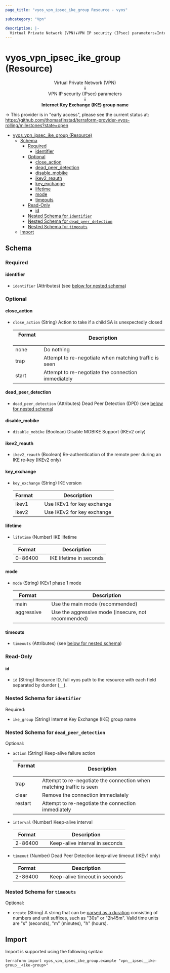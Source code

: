 ```yaml
---
page_title: "vyos_vpn_ipsec_ike_group Resource - vyos"

subcategory: "Vpn"

description: |-
  Virtual Private Network (VPN)⯯VPN IP security (IPsec) parameters⯯Internet Key Exchange (IKE) group name
---
```


# vyos_vpn_ipsec_ike_group (Resource)
<center>


Virtual Private Network (VPN)  
⯯  
VPN IP security (IPsec) parameters  
⯯  
**Internet Key Exchange (IKE) group name**


</center>

-> This provider is in "early access", please see the current status at: https://github.com/thomasfinstad/terraform-provider-vyos-rolling/milestones?state=open

<!--TOC-->

- [vyos_vpn_ipsec_ike_group (Resource)](#vyos_vpn_ipsec_ike_group-resource)
  - [Schema](#schema)
    - [Required](#required)
      - [identifier](#identifier)
    - [Optional](#optional)
      - [close_action](#close_action)
      - [dead_peer_detection](#dead_peer_detection)
      - [disable_mobike](#disable_mobike)
      - [ikev2_reauth](#ikev2_reauth)
      - [key_exchange](#key_exchange)
      - [lifetime](#lifetime)
      - [mode](#mode)
      - [timeouts](#timeouts)
    - [Read-Only](#read-only)
      - [id](#id)
    - [Nested Schema for `identifier`](#nested-schema-for-identifier)
    - [Nested Schema for `dead_peer_detection`](#nested-schema-for-dead_peer_detection)
    - [Nested Schema for `timeouts`](#nested-schema-for-timeouts)
  - [Import](#import)

<!--TOC-->

<!-- schema generated by tfplugindocs -->
## Schema

### Required

#### identifier
- `identifier` (Attributes) (see [below for nested schema](#nestedatt--identifier))

### Optional

#### close_action
- `close_action` (String) Action to take if a child SA is unexpectedly closed

    |  Format  &emsp;|  Description                                            |
    |----------|---------------------------------------------------------|
    |  none    &emsp;|  Do nothing                                             |
    |  trap    &emsp;|  Attempt to re-negotiate when matching traffic is seen  |
    |  start   &emsp;|  Attempt to re-negotiate the connection immediately     |
#### dead_peer_detection
- `dead_peer_detection` (Attributes) Dead Peer Detection (DPD) (see [below for nested schema](#nestedatt--dead_peer_detection))
#### disable_mobike
- `disable_mobike` (Boolean) Disable MOBIKE Support (IKEv2 only)
#### ikev2_reauth
- `ikev2_reauth` (Boolean) Re-authentication of the remote peer during an IKE re-key (IKEv2 only)
#### key_exchange
- `key_exchange` (String) IKE version

    |  Format  &emsp;|  Description                 |
    |----------|------------------------------|
    |  ikev1   &emsp;|  Use IKEv1 for key exchange  |
    |  ikev2   &emsp;|  Use IKEv2 for key exchange  |
#### lifetime
- `lifetime` (Number) IKE lifetime

    |  Format   &emsp;|  Description              |
    |-----------|---------------------------|
    |  0-86400  &emsp;|  IKE lifetime in seconds  |
#### mode
- `mode` (String) IKEv1 phase 1 mode

    |  Format      &emsp;|  Description                                          |
    |--------------|-------------------------------------------------------|
    |  main        &emsp;|  Use the main mode (recommended)                      |
    |  aggressive  &emsp;|  Use the aggressive mode (insecure, not recommended)  |
#### timeouts
- `timeouts` (Attributes) (see [below for nested schema](#nestedatt--timeouts))

### Read-Only

#### id
- `id` (String) Resource ID, full vyos path to the resource with each field separated by dunder (`__`).

<a id="nestedatt--identifier"></a>
### Nested Schema for `identifier`

Required:

- `ike_group` (String) Internet Key Exchange (IKE) group name


<a id="nestedatt--dead_peer_detection"></a>
### Nested Schema for `dead_peer_detection`

Optional:

- `action` (String) Keep-alive failure action

    |  Format   &emsp;|  Description                                                           |
    |-----------|------------------------------------------------------------------------|
    |  trap     &emsp;|  Attempt to re-negotiate the connection when matching traffic is seen  |
    |  clear    &emsp;|  Remove the connection immediately                                     |
    |  restart  &emsp;|  Attempt to re-negotiate the connection immediately                    |
- `interval` (Number) Keep-alive interval

    |  Format   &emsp;|  Description                     |
    |-----------|----------------------------------|
    |  2-86400  &emsp;|  Keep-alive interval in seconds  |
- `timeout` (Number) Dead Peer Detection keep-alive timeout (IKEv1 only)

    |  Format   &emsp;|  Description                    |
    |-----------|---------------------------------|
    |  2-86400  &emsp;|  Keep-alive timeout in seconds  |


<a id="nestedatt--timeouts"></a>
### Nested Schema for `timeouts`

Optional:

- `create` (String) A string that can be [parsed as a duration](https://pkg.go.dev/time#ParseDuration) consisting of numbers and unit suffixes, such as &#34;30s&#34; or &#34;2h45m&#34;. Valid time units are &#34;s&#34; (seconds), &#34;m&#34; (minutes), &#34;h&#34; (hours).

## Import

Import is supported using the following syntax:

```shell
terraform import vyos_vpn_ipsec_ike_group.example "vpn__ipsec__ike-group__<ike-group>"
```
